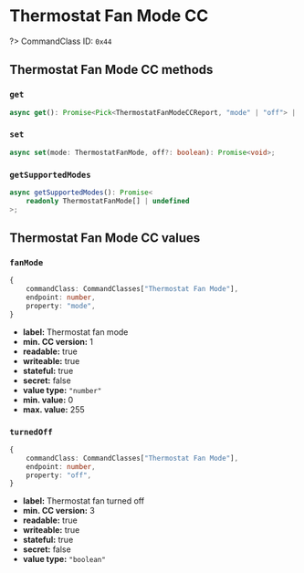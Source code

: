 # Thermostat Fan Mode CC

?> CommandClass ID: `0x44`

## Thermostat Fan Mode CC methods

### `get`

```ts
async get(): Promise<Pick<ThermostatFanModeCCReport, "mode" | "off"> | undefined>;
```

### `set`

```ts
async set(mode: ThermostatFanMode, off?: boolean): Promise<void>;
```

### `getSupportedModes`

```ts
async getSupportedModes(): Promise<
	readonly ThermostatFanMode[] | undefined
>;
```

## Thermostat Fan Mode CC values

### `fanMode`

```ts
{
	commandClass: CommandClasses["Thermostat Fan Mode"],
	endpoint: number,
	property: "mode",
}
```

-   **label:** Thermostat fan mode
-   **min. CC version:** 1
-   **readable:** true
-   **writeable:** true
-   **stateful:** true
-   **secret:** false
-   **value type:** `"number"`
-   **min. value:** 0
-   **max. value:** 255

### `turnedOff`

```ts
{
	commandClass: CommandClasses["Thermostat Fan Mode"],
	endpoint: number,
	property: "off",
}
```

-   **label:** Thermostat fan turned off
-   **min. CC version:** 3
-   **readable:** true
-   **writeable:** true
-   **stateful:** true
-   **secret:** false
-   **value type:** `"boolean"`

